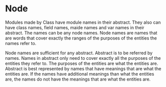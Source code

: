# Node

Modules made by Class have module names in their abstract. They also can have class names, field names, maide names and var names in their abstract.
The names can be any node names.
Node names are names that are words that cover exactly the ranges of the purposes of the entities the names refer to.

Node names are sufficient for any abstract.
Abstract is to be referred by names. Names in abstract only need to cover exactly all the purposes of the entities they refer to.
The purposes of the entities are what the entities are.
Abstract is best represented by names that have meanings that are what the entities are.
If the names have additional meanings than what the entities are, the names do not have the meanings that are what the entities are.